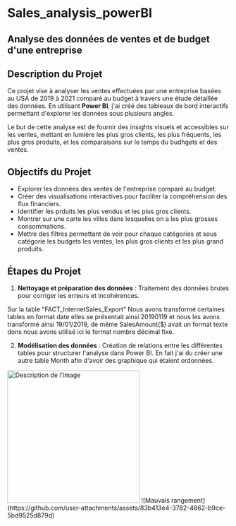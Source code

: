 # Sales_analysis_powerBI
## Analyse des données de ventes et de budget d'une entreprise


## Description du Projet
Ce projet vise à analyser les ventes effectuées par une entreprise basées au USA de 2019 à 2021 comparé au budget à travers une étude détaillée des données. En utilisant **Power BI**, j'ai créé des tableaux de bord interactifs permettant d'explorer les données sous plusieurs angles.

Le but de cette analyse est de fournir des insights visuels et accessibles sur les ventes, mettant en lumière les plus gros clients, les plus fréquents, les plus gros produits, et les comparaisons sur le temps du budhgets et des ventes.

## Objectifs du Projet
- Explorer les données des ventes de l'entreprise comparé au budget.
- Créer des visualisations interactives pour faciliter la compréhension des flux financiers.
- Identifier les prduits les plus vendus et les plus gros clients.
- Montrer sur une carte les villes dans lesquelles on a les plus grosses consommations.
- Mettre des filtres permettant de voir pour chaque catégories et sous catégorie les budgets les ventes, les plus gros clients et les plus grand produits.


## Étapes du Projet
1. **Nettoyage et préparation des données** : Traitement des données brutes pour corriger les erreurs et incohérences.

Sur la table "FACT_InternetSales_Export"
Nous avons transformé certaines tables en format date elles se présentait ainsi 20190119 et nous les avons transformé ainsi 19/01/2019, de même SalesAmount($) avait un format texte dons nous avons utilisé ici le format nombre décimal fixe.

2. **Modélisation des données** : Création de relations entre les différentes tables pour structurer l'analyse dans Power BI.
En fait j'ai du créer une autre table Month afin d'avoir des graphique qui étaient ordonnées.
<img src="https://github.com/user-attachments/assets/78733526-b5ce-437f-963f-6d526221f81b" alt="Description de l'image" width="300">
![Mauvais rangement](https://github.com/user-attachments/assets/83b413e4-3782-4862-b9ce-5bd9525d879d)



